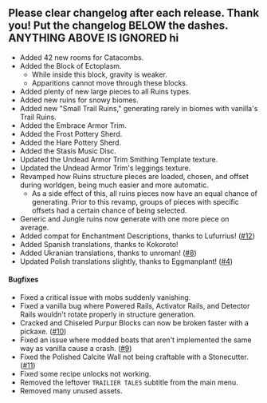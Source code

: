 Please clear changelog after each release.
Thank you!
Put the changelog BELOW the dashes. ANYTHING ABOVE IS IGNORED
hi
-----------------
- Added 42 new rooms for Catacombs.
- Added the Block of Ectoplasm.
  - While inside this block, gravity is weaker.
  - Apparitions cannot move through these blocks.
- Added plenty of new large pieces to all Ruins types.
- Added new ruins for snowy biomes.
- Added new "Small Trail Ruins," generating rarely in biomes with vanilla's Trail Ruins.
- Added the Embrace Armor Trim.
- Added the Frost Pottery Sherd.
- Added the Hare Pottery Sherd.
- Added the Stasis Music Disc.
- Updated the Undead Armor Trim Smithing Template texture.
- Updated the Undead Armor Trim's leggings texture.
- Revamped how Ruins structure pieces are loaded, chosen, and offset during worldgen, being much easier and more automatic.
  - As a side effect of this, all ruins pieces now have an equal chance of generating. Prior to this revamp, groups of pieces with specific offsets had a certain chance of being selected.
- Generic and Jungle ruins now generate with one more piece on average.
- Added compat for Enchantment Descriptions, thanks to Lufurrius! ([#12](https://github.com/FrozenBlock/TrailierTales/pull/12))
- Added Spanish translations, thanks to Kokoroto!
- Added Ukranian translations, thanks to unroman! ([#8](https://github.com/FrozenBlock/TrailierTales/pull/8))
- Updated Polish translations slightly, thanks to Eggmanplant! ([#4](https://github.com/FrozenBlock/TrailierTales/pull/4))

#### Bugfixes
- Fixed a critical issue with mobs suddenly vanishing.
- Fixed a vanilla bug where Powered Rails, Activator Rails, and Detector Rails wouldn't rotate properly in structure generation.
- Cracked and Chiseled Purpur Blocks can now be broken faster with a pickaxe. ([#10](https://github.com/FrozenBlock/TrailierTales/issues/10))
- Fixed an issue where modded boats that aren't implemented the same way as vanilla cause a crash. ([#9](https://github.com/FrozenBlock/TrailierTales/issues/9))
- Fixed the Polished Calcite Wall not being craftable with a Stonecutter. ([#11](https://github.com/FrozenBlock/TrailierTales/issues/11))
- Fixed some recipe unlocks not working.
- Removed the leftover `TRAILIER TALES` subtitle from the main menu.
- Removed many unused assets.
